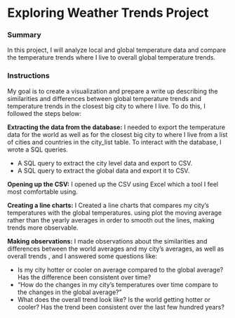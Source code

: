

# Exploring Weather Trends Project

### **Summary**

In this project, I will analyze local and global temperature data and compare the temperature trends where I live to overall global temperature trends.

### **Instructions**

My goal is to create a visualization and prepare a write up describing the similarities and differences between global temperature trends and temperature trends in the closest big city to where I live. To do this, I followed the steps below:

**Extracting the data from the database:** I needed to export the temperature data for the world as well as for the closest big city to where I live from a list of cities and countries in the city_list table. To interact with the database, I wrote a SQL queries. 
  - A SQL query to extract the city level data and export to CSV.
  - A SQL query to extract the global data and export it to CSV.

**Opening up the CSV:** I opened up the CSV using Excel which a tool I feel most comfortable using.


**Creating a line charts:** I Created a line charts that compares my city’s temperatures with the global temperatures. using plot the moving average rather than the yearly averages in order to smooth out the lines, making trends more observable.

**Making observations:** I made observations about the similarities and differences between the world averages and my city’s averages, as well as overall trends ,  and I answered some questions like:

  - Is my city hotter or cooler on average compared to the global average? Has the difference been consistent over time?
  - “How do the changes in my city’s temperatures over time compare to the changes in the global average?” 
  - What does the overall trend look like? Is the world getting hotter or cooler? Has the trend been consistent over the last few hundred years?
